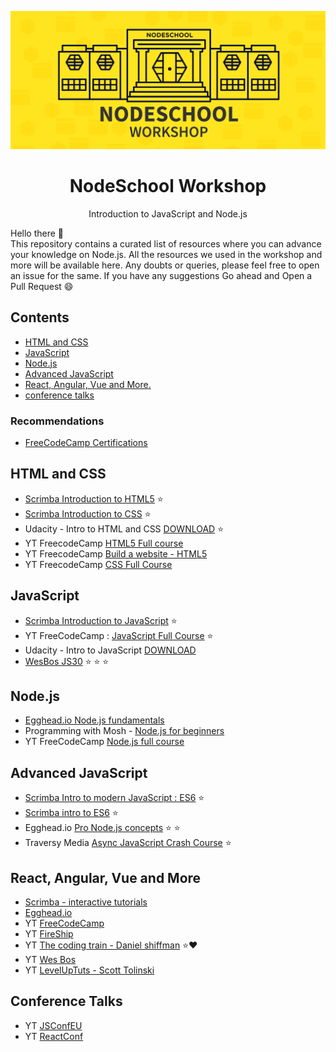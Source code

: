 ![](https://github.com/so-sc/nodeschool-workshop/raw/master/56083017-84654980-5e17-11e9-8d9d-6d8d46be8671.png)
<h1 align="center">NodeSchool Workshop</h1>
<p align="center">Introduction to JavaScript and Node.js</p>

Hello there :wave:  
This repository contains a curated list of resources where you can advance your knowledge on Node.js. All the resources we used in the workshop and more will be available here. Any doubts or queries, please feel free to open an issue for the same. If you have any suggestions Go ahead and Open a Pull Request :smile:
## Contents
- [HTML and CSS](https://github.com/so-sc/nodeschool-workshop/blob/master/README.md#html-and-css)
- [JavaScript](https://github.com/so-sc/nodeschool-workshop/blob/master/README.md#javascript)
- [Node.js](https://github.com/so-sc/nodeschool-workshop/blob/master/README.md#nodejs)
- [Advanced JavaScript](https://github.com/so-sc/nodeschool-workshop/blob/master/README.md#advanced-javascript)
- [React, Angular, Vue and More.](https://github.com/so-sc/nodeschool-workshop/blob/master/README.md#react-angular-vue-and-more)
- [conference talks](https://github.com/so-sc/nodeschool-workshop/blob/master/README.md#conference-talks)
### Recommendations
- [FreeCodeCamp Certifications](https://learn.freecodecamp.org/) 
## HTML and CSS
- [Scrimba Introduction to HTML5](https://scrimba.com/g/ghtml) :star:
- [Scrimba Introduction to CSS](https://scrimba.com/g/gintrotocss) :star:
- Udacity - Intro to HTML and CSS [DOWNLOAD](https://s3.amazonaws.com/zips.udacity-data.com/ud001-india/640584/1545052833940/Introduction+to+HTML+and+CSS+Videos.zip) :star:
- YT FreecodeCamp [HTML5 Full course](https://www.youtube.com/watch?v=DPnqb74Smug)
- YT FreecodeCamp [Build a website - HTML5](https://www.youtube.com/watch?v=pQN-pnXPaVg)
- YT FreecodeCamp [CSS Full Course](https://www.youtube.com/watch?v=ieTHC78giGQ)

## JavaScript
- [Scrimba Introduction to JavaScript](https://scrimba.com/g/gintrotojavascript) :star:
- YT FreeCodeCamp : [JavaScript Full Course](https://www.youtube.com/watch?v=PkZNo7MFNFg) :star:
- Udacity - Intro to JavaScript [DOWNLOAD](https://s3.amazonaws.com/zips.udacity-data.com/ud803-india/640581/1545059413578/Introduction+to+JavaScript+Videos.zip)
- [WesBos JS30](https://javascript30.com/) :star: :star: :star:

## Node.js
- [Egghead.io Node.js fundamentals](https://egghead.io/courses/introduction-to-node-the-fundamentals)
- Programming with Mosh - [Node.js for beginners](https://www.youtube.com/watch?v=TlB_eWDSMt4)
- YT FreeCodeCamp [Node.js full course](https://www.youtube.com/watch?v=RLtyhwFtXQA)

## Advanced JavaScript
- [Scrimba Intro to modern JavaScript : ES6](https://scrimba.com/g/ges6) :star:
- [Scrimba intro to ES6](https://scrimba.com/g/gintrotoes6) :star:
- Egghead.io [Pro Node.js concepts](https://egghead.io/browse/platforms/node) :star: :star:
- Traversy Media [Async JavaScript Crash Course](https://www.youtube.com/watch?v=PoRJizFvM7s) :star:

## React, Angular, Vue and More
- [Scrimba - interactive tutorials](https://scrimba.com)
- [Egghead.io](https://egghead.io)
- YT [FreeCodeCamp](https://www.youtube.com/channel/UC8butISFwT-Wl7EV0hUK0BQ)
- YT [FireShip](https://www.youtube.com/channel/UCsBjURrPoezykLs9EqgamOA)
- YT [The coding train - Daniel shiffman](https://www.youtube.com/user/shiffman) :star::heart:
- YT [Wes Bos](https://www.youtube.com/user/wesbos)
- YT [LevelUpTuts - Scott Tolinski](https://www.youtube.com/user/LevelUpTuts)

## Conference Talks
- YT [JSConfEU](https://www.youtube.com/user/jsconfeu)
- YT [ReactConf](https://www.youtube.com/channel/UCz5vTaEhvh7dOHEyd1efcaQ)

